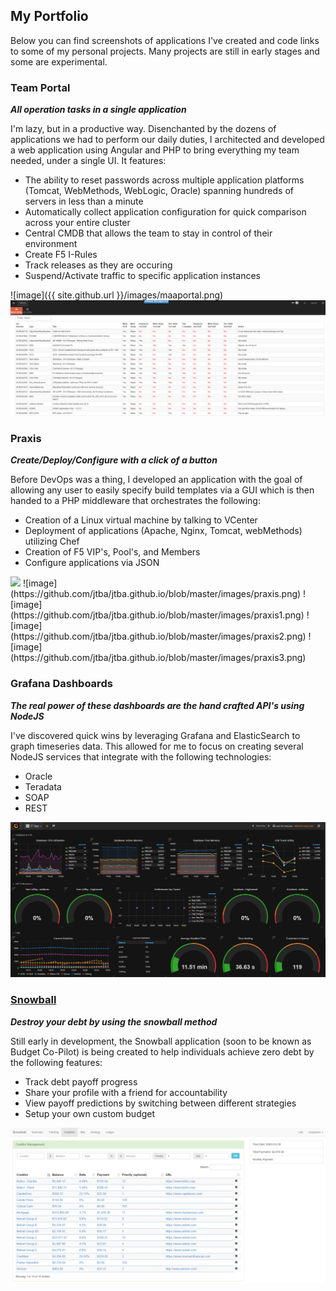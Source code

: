 ## My Portfolio

Below you can find screenshots of applications I've created and code links to some of my personal projects. Many projects are still in early stages and some are experimental.

### Team Portal
**_All operation tasks in a single application_**

I'm lazy, but in a productive way. Disenchanted by the dozens of applications we had to perform our daily duties, I architected and developed a web application using Angular and PHP to bring everything my team needed, under a single UI. It features: 

* The ability to reset passwords across multiple application platforms (Tomcat, WebMethods, WebLogic, Oracle) spanning hundreds of servers in less than a minute
* Automatically collect application configuration for quick comparison across your entire cluster
* Central CMDB that allows the team to stay in control of their environment
* Create F5 I-Rules
* Track releases as they are occuring
* Suspend/Activate traffic to specific application instances

![image]({{ site.github.url }}/images/maaportal.png)
![image](https://github.com/jtba/jtba.github.io/blob/master/images/maaportal2.png)

### Praxis
**_Create/Deploy/Configure with a click of a button_**

Before DevOps was a thing, I developed an application with the goal of allowing any user to easily specify build templates via a GUI which is then handed to a PHP middleware that orchestrates the following:

* Creation of a Linux virtual machine by talking to VCenter
* Deployment of applications (Apache, Nginx, Tomcat, webMethods) utilizing Chef
* Creation of F5 VIP's, Pool's, and Members
* Configure applications via JSON

<img src="{{site.github.url}}/images/praxis.png"/>
![image](https://github.com/jtba/jtba.github.io/blob/master/images/praxis.png)
![image](https://github.com/jtba/jtba.github.io/blob/master/images/praxis1.png)
![image](https://github.com/jtba/jtba.github.io/blob/master/images/praxis2.png)
![image](https://github.com/jtba/jtba.github.io/blob/master/images/praxis3.png)

### Grafana Dashboards
**_The real power of these dashboards are the hand crafted API's using NodeJS_**

I've discovered quick wins by leveraging Grafana and ElasticSearch to graph timeseries data. This allowed for me to focus on creating several NodeJS services that integrate with the following technologies: 

* Oracle
* Teradata
* SOAP
* REST

![image](https://github.com/jtba/jtba.github.io/blob/master/images/dashboards.png)

### [Snowball](https://github.com/jtba/snowball)
**_Destroy your debt by using the snowball method_**

Still early in development, the Snowball application (soon to be known as Budget Co-Pilot) is being created to help individuals achieve zero debt by the following features:

* Track debt payoff progress
* Share your profile with a friend for accountability
* View payoff predictions by switching between different strategies
* Setup your own custom budget 

![image](https://github.com/jtba/jtba.github.io/blob/master/images/snowball.png)